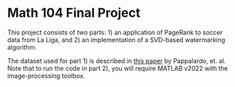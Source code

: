 # Math 104 Final Project

This project consists of two parts: 1) an application of PageRank to soccer data from La Liga, and 2) an implementation of a SVD-based watermarking algorithm. 

The dataset used for part 1) is described in [this paper](https://rdcu.be/c1qOl) by Pappalardo, et. al. 
Note that to run the code in part 2), you will require MATLAB v2022 with the image-processing toolbox. 

